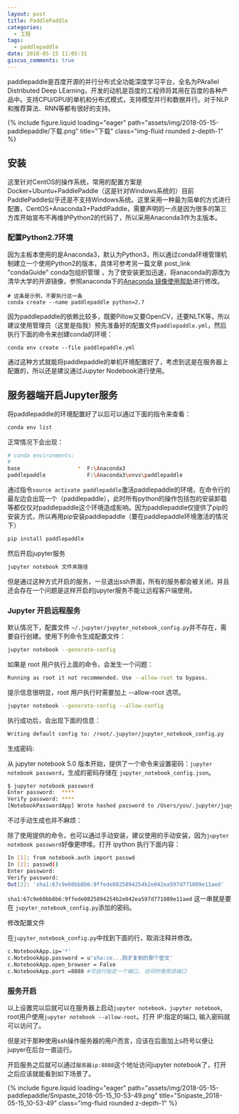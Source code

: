 ```yaml
---
layout: post
title: PaddlePaddle
categories:
  - 工程
tags:
  - paddlepaddle
date: 2018-05-15 11:05:31
giscus_comments: true
---
```


paddlepaddle是百度开源的并行分布式全功能深度学习平台，全名为PArallel Distributed Deep LEarning，开发的动机是百度的工程师将其用在百度的各种产品中。支持CPU/GPU的单机和分布式模式，支持模型并行和数据并行。对于NLP和推荐算法、RNN等都有很好的支持。

<div class="row">
    <div class="col-sm mt-3 mt-md-0">
        {% include figure.liquid loading="eager" path="assets/img/2018-05-15-paddlepaddle/下载.png" title="下载" class="img-fluid rounded z-depth-1" %}
    </div>
</div>

<!-- more -->

## 安装

这里针对CentOS的操作系统，常用的配置方案是Docker+Ubuntu+PaddlePaddle（这是针对Windows系统的）目前PaddlePaddle似乎还是不支持Windows系统。这里采用一种最为简单的方式进行配置，CentOS+Anaconda3+PaddlPaddle，需要声明的一点是因为很多的第三方库开始宣布不再维护Python2的代码了，所以采用Anaconda3作为主版本。

### 配置Python2.7环境

因为主板本使用的是Anaconda3，默认为Python3，所以通过conda环境管理机制建立一个使用Python2的版本，具体可参考另一篇文章 post_link "condaGuide" conda包组织管理 ，为了使安装更加迅速，将anaconda的源改为清华大学的开源镜像，参照anaconda下的[Anaconda 镜像使用帮助](https://mirrors.tuna.tsinghua.edu.cn/help/anaconda/)进行修改。

```shell
# 这条是示例，不要执行这一条
conda create --name paddlepaddle python=2.7
```

因为paddlepaddle的依赖比较多，既要Pillow又要OpenCV，还要NLTK等，所以建议使用管理员（这里是指我）预先准备好的配置文件`paddlepaddle.yml`，然后执行下面的命令来创建conda的环境：

```shell
conda env create --file paddlepaddle.yml
```

通过这种方式就能将paddlepaddle的单机环境配置好了，考虑到这是在服务器上配置的，所以还是建议通过Jupyter Nodebook进行使用。

## 服务器端开启Jupyter服务

将paddlepaddle的环境配置好了以后可以通过下面的指令来查看：

```bash
conda env list
```

正常情况下会出现：

```bash
# conda environments:
#
base                  *  F:\Anaconda3
paddlepaddle             F:\Anaconda3\envs\paddlepaddle
```

通过指令`source activate paddlepaddle`激活paddlepaddle的环境，在命令行的最左边会出现一个（paddlepaddle），此时所有python的操作包括包的安装卸载等都仅仅对paddlepaddle这个环境造成影响。因为paddlepaddle仅提供了pip的安装方式，所以再用pip安装paddlepaddle（要在paddlepaddle环境激活的情况下）

```bash
pip install paddlepaddle
```

然后开启jupyter服务

```bash
jupyter notebook 文件夹路径
```

但是通过这种方式开启的服务，一旦退出ssh界面，所有的服务都会被关闭，并且还会存在一个问题是这样开启的jupyter服务不能让远程客户端使用。

### Jupyter 开启远程服务

默认情况下，配置文件 `~/.jupyter/jupyter_notebook_config.py`并不存在，需要自行创建。使用下列命令生成配置文件：

```bash
jupyter notebook --generate-config
```

如果是 root 用户执行上面的命令，会发生一个问题：

```bash
Running as root it not recommended. Use --allow-root to bypass.
```

提示信息很明显，root 用户执行时需要加上 --allow-root 选项。

```bash
jupyter notebook --generate-config --allow-config
```

执行成功后，会出现下面的信息：

```bash
Writing default config to: /root/.jupyter/jupyter_notebook_config.py
```

生成密码:

从 jupyter notebook 5.0 版本开始，提供了一个命令来设置密码：`jupyter notebook password`，生成的密码存储在 `jupyter_notebook_config.json`。

```bash
$ jupyter notebook password
Enter password:  ****
Verify password: ****
[NotebookPasswordApp] Wrote hashed password to /Users/you/.jupyter/jupyter_notebook_config.json
```

不过手动生成也并不麻烦：

除了使用提供的命令，也可以通过手动安装，建议使用的手动安装，因为`jupyter notebook password`好像更啰嗦。打开 ipython 执行下面内容：

```bash
In [1]: from notebook.auth import passwd
In [2]: passwd()
Enter password:
Verify password:
Out[2]: 'sha1:67c9e60bb8b6:9ffede0825894254b2e042ea597d771089e11aed'
```

`sha1:67c9e60bb8b6:9ffede0825894254b2e042ea597d771089e11aed`
这一串就是要在 `jupyter_notebook_config.py`添加的密码。

修改配置文件

在`jupyter_notebook_config.py`中找到下面的行，取消注释并修改。

```bash
c.NotebookApp.ip='*'
c.NotebookApp.password = u'sha:ce...刚才复制的那个密文'
c.NotebookApp.open_browser = False
c.NotebookApp.port =8888 #可自行指定一个端口, 访问时使用该端口
```

### 服务开启

以上设置完以后就可以在服务器上启动`jupyter notebook，jupyter notebook`, root用户使用`jupyter notebook --allow-root`。打开 IP:指定的端口, 输入密码就可以访问了。

但是对于那种使用ssh操作服务器的用户而言，应该在后面加上`&`符号以便让jupyer在后台一直运行。

开启服务之后就可以通过`服务器ip:8888`这个地址访问jupyter notebook了，打开之后应该就能看到如下场景了。

<div class="row">
    <div class="col-sm mt-3 mt-md-0">
        {% include figure.liquid loading="eager" path="assets/img/2018-05-15-paddlepaddle/Snipaste_2018-05-15_10-53-49.png" title="Snipaste_2018-05-15_10-53-49" class="img-fluid rounded z-depth-1" %}
    </div>
</div>
